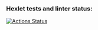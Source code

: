 ### Hexlet tests and linter status:
[![Actions Status](https://github.com/vlapinaa/frontend-project-44/actions/workflows/hexlet-check.yml/badge.svg)](https://github.com/vlapinaa/frontend-project-44/actions)